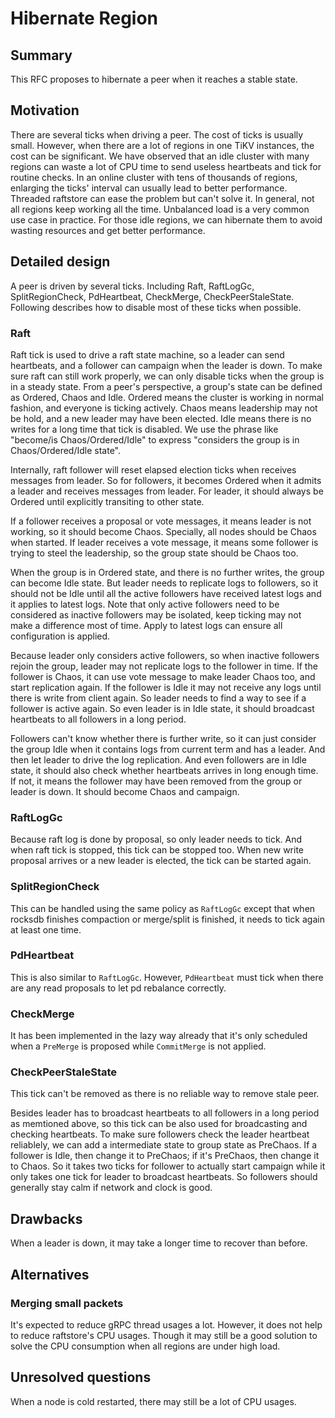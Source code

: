 # Hibernate Region

## Summary

This RFC proposes to hibernate a peer when it reaches a stable state.

## Motivation

There are several ticks when driving a peer. The cost of ticks is usually
small. However, when there are a lot of regions in one TiKV instances, the
cost can be significant. We have observed that an idle cluster with many
regions can waste a lot of CPU time to send useless heartbeats and tick for
routine checks. In an online cluster with tens of thousands of regions,
enlarging the ticks' interval can usually lead to better performance. Threaded
raftstore can ease the problem but can't solve it. In general, not all regions
keep working all the time. Unbalanced load is a very common use case in
practice. For those idle regions, we can hibernate them to avoid wasting
resources and get better performance.

## Detailed design

A peer is driven by several ticks. Including Raft, RaftLogGc,
SplitRegionCheck, PdHeartbeat, CheckMerge, CheckPeerStaleState.
Following describes how to disable most of these ticks when possible.

### Raft

Raft tick is used to drive a raft state machine, so a leader can send
heartbeats, and a follower can campaign when the leader is down. To make sure
raft can still work properly, we can only disable ticks when the group is in a
steady state. From a peer's perspective, a group's state can be defined as Ordered,
Chaos and Idle. Ordered means the cluster is working in normal fashion, and everyone
is ticking actively. Chaos means leadership may not be hold, and a new leader may have
been elected. Idle means there is no writes for a long time that tick is disabled. We
use the phrase like "become/is Chaos/Ordered/Idle" to express "considers the group is
in Chaos/Ordered/Idle state".

Internally, raft follower will reset elapsed election ticks when receives messages from
leader. So for followers, it becomes Ordered when it admits a leader and receives
messages from leader. For leader, it should always be Ordered until explicitly
transiting to other state.

If a follower receives a proposal or vote messages, it means leader is not working, so
it should become Chaos. Specially, all nodes should be Chaos when started. If leader
receives a vote message, it means some follower is trying to steel the leadership,
so the group state should be Chaos too.

When the group is in Ordered state, and there is no further writes, the group can become
Idle state. But leader needs to replicate logs to followers, so it should not be Idle
until all the active followers have received latest logs and it applies to latest logs.
Note that only active followers need to be considered as inactive followers may be
isolated, keep ticking may not make a difference most of time. Apply to latest logs can
ensure all configuration is applied.

Because leader only considers active followers, so when inactive followers rejoin the
group, leader may not replicate logs to the follower in time. If the follower is Chaos,
it can use vote message to make leader Chaos too, and start replication again. If the
follower is Idle it may not receive any logs until there is write from client again.
So leader needs to find a way to see if a follower is active again. So even leader
is in Idle state, it should broadcast heartbeats to all followers in a long period.

Followers can't know whether there is further write, so it can just consider the group
Idle when it contains logs from current term and has a leader. And then let leader to
drive the log replication. And even followers are in Idle state, it should also check
whether heartbeats arrives in long enough time. If not, it means the follower may have
been removed from the group or leader is down. It should become Chaos and campaign.

### RaftLogGc

Because raft log is done by proposal, so only leader needs to tick. And when
raft tick is stopped, this tick can be stopped too. When new write proposal
arrives or a new leader is elected, the tick can be started again.

### SplitRegionCheck

This can be handled using the same policy as `RaftLogGc` except that when
rocksdb finishes compaction or merge/split is finished, it needs to tick again
at least one time.

### PdHeartbeat

This is also similar to `RaftLogGc`. However, `PdHeartbeat` must tick when
there are any read proposals to let pd rebalance correctly.

### CheckMerge

It has been implemented in the lazy way already that it's only scheduled when
a `PreMerge` is proposed while `CommitMerge` is not applied.

### CheckPeerStaleState

This tick can't be removed as there is no reliable way to remove stale peer.

Besides leader has to broadcast heartbeats to all followers in a long period
as memtioned above, so this tick can be also used for broadcasting and checking
heartbeats. To make sure followers check the leader heartbeat reliablely, we can
add a intermediate state to group state as PreChaos. If a follower is Idle, then
change it to PreChaos; if it's PreChaos, then change it to Chaos. So it takes
two ticks for follower to actually start campaign while it only takes one tick
for leader to broadcast heartbeats. So followers should generally stay calm if
network and clock is good.

## Drawbacks

When a leader is down, it may take a longer time to recover than before.

## Alternatives

### Merging small packets

It's expected to reduce gRPC thread usages a lot. However, it does not help to
reduce raftstore's CPU usages. Though it may still be a good solution to solve
the CPU consumption when all regions are under high load.

## Unresolved questions

When a node is cold restarted, there may still be a lot of CPU usages.
